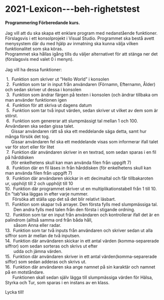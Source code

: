 # 2021-Lexicon---beh-righetstest

**Programmering Förberedande kurs.**<br />
<br />
Jag vill att du ska skapa ett enklare program med nedanstående funktioner.<br /> 
Förslagsvis i ett konsolprojekt i Visual Studio.
Programmet ska bestå avett menysystem där du med hjälp av inmatning ska kunna välja vilken funktionalitet som ska köras.<br /> 
Programmet ska hållas igång tills du väljer alternativet för att stänga ner det (förslagsvis med valet 0 i menyn).<br /> 
<br />
Jag vill ha dessa funktioner:<br /> 

&nbsp;1.&nbsp;&nbsp;Funktion som skriver ut ”Hello World” i konsolen<br /> 
&nbsp;2.&nbsp;&nbsp;Funktion som tar in input från användaren (Förnamn, Efternamn, Ålder) och sedan skriver ut dessa i konsolen<br /> 
&nbsp;3.&nbsp;&nbsp;Funktion som ändrar färgen på texten i konsolen (och ändrar tillbaka om man använder funktionen igen<br /> 
&nbsp;4.&nbsp;&nbsp;Funktion för att skriva ut dagens datum<br /> 
&nbsp;5.&nbsp;&nbsp;Funktion som tar två input värden, sedan skriver ut vilket av dem som är störst.<br /> 
&nbsp;6.&nbsp;&nbsp;Funktion som genererar att slumpmässigt tal mellan 1 och 100. Användaren ska sedan gissa talet.<br />
&nbsp;&nbsp;&nbsp;&nbsp;&nbsp;Gissar användaren rätt så ska ett meddelande säga detta, samt hur många försök det tog.<br />
&nbsp;&nbsp;&nbsp;&nbsp;&nbsp;Gissar användaren fel ska ett meddelande visas som informerar ifall talet var för stort eller för litet<br />
&nbsp;7.&nbsp;&nbsp;Funktion där användaren skriver in en textrad, som sedan sparas i en fil på hårddisken<br />
&nbsp;&nbsp;&nbsp;&nbsp;&nbsp;(för enkelhetens skull kan man använda filen   från uppgift 7)<br /> 
&nbsp;8.&nbsp;&nbsp;Funktion där en fil läses in från hårddisken (för enkelhetens skull kan man använda filen från uppgift 7)<br /> 
&nbsp;9.&nbsp;&nbsp;Funktion där användaren skickar in ett decimaltal och får tillbakaroten ur, upphöjt till 2 och upphöjt till 10<br /> 
10.&nbsp;&nbsp;Funktion där programmet skriver ut en multiplikationstabell från 1 till 10. En ”tab”ska läggas in efter varje nummer.<br />
&nbsp;&nbsp;&nbsp;&nbsp;&nbsp;&nbsp;Försöka att ställa upp det så det blir relativt läsbart.<br /> 
11.&nbsp;&nbsp;Funktion som skapar två arrayer. Den första fylls med slumpmässiga tal.<br />
&nbsp;&nbsp;&nbsp;&nbsp;&nbsp;&nbsp;&nbsp;Den andra fylls med talen från den första i stigande ordning.<br /> 
12.&nbsp;&nbsp;Funktion som tar en input från användaren och kontrollerar ifall det är en palindrom (alltså samma ord från båda håll,<br />
&nbsp;&nbsp;&nbsp;&nbsp;&nbsp;&nbsp; såsom Anna eller radar.<br /> 
13.&nbsp;&nbsp;Funktion som tar två inputs från användaren och skriver sedan ut alla siffror som är mellan de två inputsen.<br /> 
14.&nbsp;&nbsp;Funktion där användaren skickar in ett antal värden (komma-separerade siffror) som sedan sorteras och skrivs ut efter<br />
&nbsp;&nbsp;&nbsp;&nbsp;&nbsp;&nbsp;&nbsp;udda och jämna värden.<br /> 
15.&nbsp;&nbsp;Funktion där användaren skriver in ett antal värden(komma-separerade siffor) som sedan adderas och skrivs ut.<br /> 
16.&nbsp;&nbsp;Funktion där användaren ska ange namnet på sin karaktär och namnet på en motståndare.<br />
&nbsp;&nbsp;&nbsp;&nbsp;&nbsp;&nbsp;Funktionen skall sedan själv lägga till slumpmässiga värden för Hälsa, Styrka och Tur, som sparas i en instans av en klass.<br /> 

Lycka till!<br /> 

